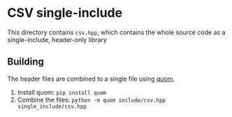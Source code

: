# CSV single-include
This directory contains ``csv.hpp``, which contains the whole
source code as a single-include, header-only library

## Building
The header files are combined to a single file using [quom](https://github.com/Viatorus/quom).
1. Install quom: ``pip install quom``
2. Combine the files: ``python -m quom include/csv.hpp single_include/csv.hpp``
